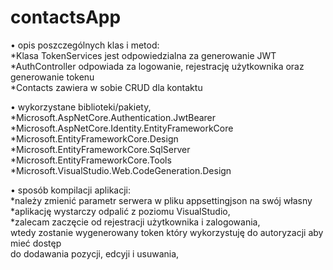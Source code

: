 # contactsApp  
• opis poszczególnych klas i metod:
  <br>*Klasa TokenServices jest odpowiedzialna za generowanie JWT
  <br>*AuthController odpowiada za logowanie, rejestrację użytkownika oraz generowanie tokenu
  <br>*Contacts zawiera w sobie CRUD dla kontaktu
  
• wykorzystane biblioteki/pakiety,
  <br>*Microsoft.AspNetCore.Authentication.JwtBearer
  <br>*Microsoft.AspNetCore.Identity.EntityFrameworkCore
  <br>*Microsoft.EntityFrameworkCore.Design
  <br>*Microsoft.EntityFrameworkCore.SqlServer
  <br>*Microsoft.EntityFrameworkCore.Tools
  <br>*Microsoft.VisualStudio.Web.CodeGeneration.Design
  
• sposób kompilacji aplikacji:
  <br>*należy zmienić parametr serwera w pliku appsettingjson na swój własny
  <br>*aplikację wystarczy odpalić z poziomu VisualStudio,
  <br>*zalecam zaczęcie od rejestracji użytkownika i zalogowania, 
  <br>wtedy zostanie wygenerowany token który wykorzystuję do autoryzacji aby mieć dostęp 
  <br>do dodawania pozycji, edcyji i usuwania,
  
